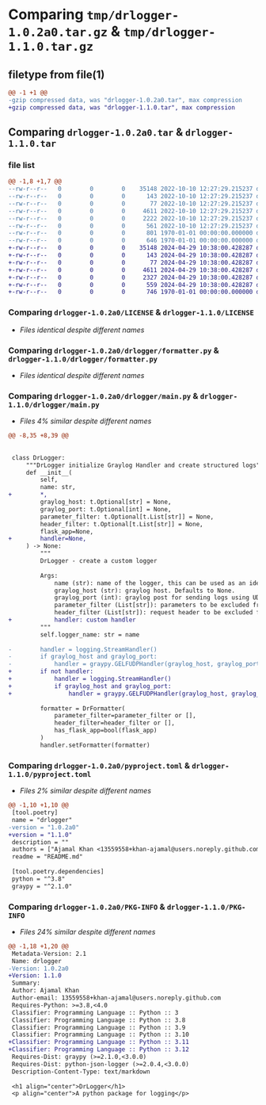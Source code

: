 # Comparing `tmp/drlogger-1.0.2a0.tar.gz` & `tmp/drlogger-1.1.0.tar.gz`

## filetype from file(1)

```diff
@@ -1 +1 @@
-gzip compressed data, was "drlogger-1.0.2a0.tar", max compression
+gzip compressed data, was "drlogger-1.1.0.tar", max compression
```

## Comparing `drlogger-1.0.2a0.tar` & `drlogger-1.1.0.tar`

### file list

```diff
@@ -1,8 +1,7 @@
--rw-r--r--   0        0        0    35148 2022-10-10 12:27:29.215237 drlogger-1.0.2a0/LICENSE
--rw-r--r--   0        0        0      143 2022-10-10 12:27:29.215237 drlogger-1.0.2a0/README.md
--rw-r--r--   0        0        0       77 2022-10-10 12:27:29.215237 drlogger-1.0.2a0/drlogger/__init__.py
--rw-r--r--   0        0        0     4611 2022-10-10 12:27:29.215237 drlogger-1.0.2a0/drlogger/formatter.py
--rw-r--r--   0        0        0     2222 2022-10-10 12:27:29.215237 drlogger-1.0.2a0/drlogger/main.py
--rw-r--r--   0        0        0      561 2022-10-10 12:27:29.215237 drlogger-1.0.2a0/pyproject.toml
--rw-r--r--   0        0        0      801 1970-01-01 00:00:00.000000 drlogger-1.0.2a0/setup.py
--rw-r--r--   0        0        0      646 1970-01-01 00:00:00.000000 drlogger-1.0.2a0/PKG-INFO
+-rw-r--r--   0        0        0    35148 2024-04-29 10:38:00.428287 drlogger-1.1.0/LICENSE
+-rw-r--r--   0        0        0      143 2024-04-29 10:38:00.428287 drlogger-1.1.0/README.md
+-rw-r--r--   0        0        0       77 2024-04-29 10:38:00.428287 drlogger-1.1.0/drlogger/__init__.py
+-rw-r--r--   0        0        0     4611 2024-04-29 10:38:00.428287 drlogger-1.1.0/drlogger/formatter.py
+-rw-r--r--   0        0        0     2327 2024-04-29 10:38:00.428287 drlogger-1.1.0/drlogger/main.py
+-rw-r--r--   0        0        0      559 2024-04-29 10:38:00.428287 drlogger-1.1.0/pyproject.toml
+-rw-r--r--   0        0        0      746 1970-01-01 00:00:00.000000 drlogger-1.1.0/PKG-INFO
```

### Comparing `drlogger-1.0.2a0/LICENSE` & `drlogger-1.1.0/LICENSE`

 * *Files identical despite different names*

### Comparing `drlogger-1.0.2a0/drlogger/formatter.py` & `drlogger-1.1.0/drlogger/formatter.py`

 * *Files identical despite different names*

### Comparing `drlogger-1.0.2a0/drlogger/main.py` & `drlogger-1.1.0/drlogger/main.py`

 * *Files 4% similar despite different names*

```diff
@@ -8,35 +8,39 @@
 
 
 class DrLogger:
     """DrLogger initialize Graylog Handler and create structured logs"""
     def __init__(
         self,
         name: str,
+        *,
         graylog_host: t.Optional[str] = None,
         graylog_port: t.Optional[int] = None,
         parameter_filter: t.Optional[t.List[str]] = None,
         header_filter: t.Optional[t.List[str]] = None,
         flask_app=None,
+        handler=None,
     ) -> None:
         """
         DrLogger - create a custom logger
 
         Args:
             name (str): name of the logger, this can be used as an identifier while filtering logs.
             graylog_host (str): graylog host. Defaults to None.
             graylog_port (int): graylog post for sending logs using UDP. Defaults to None.
             parameter_filter (List[str]): parameters to be excluded from logs. Defaults to None.
             header_filter (List[str]): request header to be excluded from logs. Defaults to None.
+            handler: custom handler
         """
         self.logger_name: str = name
 
-        handler = logging.StreamHandler()
-        if graylog_host and graylog_port:
-            handler = graypy.GELFUDPHandler(graylog_host, graylog_port)
+        if not handler:
+            handler = logging.StreamHandler()
+            if graylog_host and graylog_port:
+                handler = graypy.GELFUDPHandler(graylog_host, graylog_port)
 
         formatter = DrFormatter(
             parameter_filter=parameter_filter or [],
             header_filter=header_filter or [],
             has_flask_app=bool(flask_app)
         )
         handler.setFormatter(formatter)
```

### Comparing `drlogger-1.0.2a0/pyproject.toml` & `drlogger-1.1.0/pyproject.toml`

 * *Files 2% similar despite different names*

```diff
@@ -1,10 +1,10 @@
 [tool.poetry]
 name = "drlogger"
-version = "1.0.2a0"
+version = "1.1.0"
 description = ""
 authors = ["Ajamal Khan <13559558+khan-ajamal@users.noreply.github.com>"]
 readme = "README.md"
 
 [tool.poetry.dependencies]
 python = "^3.8"
 graypy = "^2.1.0"
```

### Comparing `drlogger-1.0.2a0/PKG-INFO` & `drlogger-1.1.0/PKG-INFO`

 * *Files 24% similar despite different names*

```diff
@@ -1,18 +1,20 @@
 Metadata-Version: 2.1
 Name: drlogger
-Version: 1.0.2a0
+Version: 1.1.0
 Summary: 
 Author: Ajamal Khan
 Author-email: 13559558+khan-ajamal@users.noreply.github.com
 Requires-Python: >=3.8,<4.0
 Classifier: Programming Language :: Python :: 3
 Classifier: Programming Language :: Python :: 3.8
 Classifier: Programming Language :: Python :: 3.9
 Classifier: Programming Language :: Python :: 3.10
+Classifier: Programming Language :: Python :: 3.11
+Classifier: Programming Language :: Python :: 3.12
 Requires-Dist: graypy (>=2.1.0,<3.0.0)
 Requires-Dist: python-json-logger (>=2.0.4,<3.0.0)
 Description-Content-Type: text/markdown
 
 <h1 align="center">DrLogger</h1>
 <p align="center">A python package for logging</p>
```

